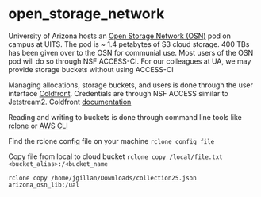 # open_storage_network

University of Arizona hosts an [Open Storage Network (OSN)](https://www.openstoragenetwork.org/) pod on campus at UITS. The pod is ~ 1.4 petabytes of S3 cloud storage. 400 TBs has been given over to the OSN for communial use. Most users of the OSN pod will do so through NSF ACCESS-CI. For our colleagues at UA, we may provide storage buckets without using ACCESS-CI

Managing allocations, storage buckets, and users is done through the user interface [Coldfront](https://coldfront.osn.mghpcc.org/). Credentials are through NSF ACCESS similar to Jetstream2. Coldfront [documentation](https://coldfront.osn.mghpcc.org/static/gen2docs/index.html)

Reading and writing to buckets is done through command line tools like [rclone](https://openstoragenetwork.github.io/docs/dataset-access/rclone/) or [AWS CLI](https://openstoragenetwork.github.io/docs/dataset-access/aws-cli/)

Find the rclone config file on your machine `rclone config file`

Copy file from local to cloud bucket
`rclone copy /local/file.txt <bucket_alias>:/<bucket_name`

`rclone copy /home/jgillan/Downloads/collection25.json arizona_osn_lib:/ual`



